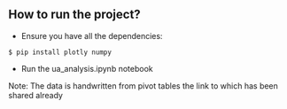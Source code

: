 ## How to run the project?

- Ensure you have all the dependencies:

```
$ pip install plotly numpy
```

- Run the ua_analysis.ipynb notebook

Note: The data is handwritten from pivot tables the link to which has been shared already
